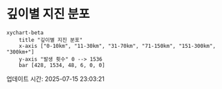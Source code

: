 # 깊이별 지진 분포

```mermaid
xychart-beta
    title "깊이별 지진 분포"
    x-axis ["0-10km", "11-30km", "31-70km", "71-150km", "151-300km", "300km+"]
    y-axis "발생 횟수" 0 --> 1536
    bar [428, 1534, 48, 6, 0, 0]
```

업데이트 시간: 2025-07-15 23:03:21
